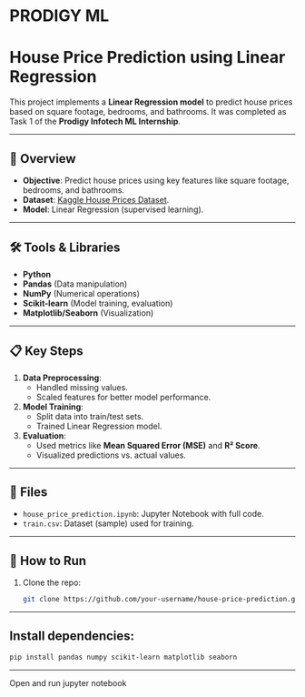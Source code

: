 # PRODIGY ML 

# House Price Prediction using Linear Regression

This project implements a **Linear Regression model** to predict house prices based on square footage, bedrooms, and bathrooms. It was completed as Task 1 of the **Prodigy Infotech ML Internship**.

---

## 📌 Overview
- **Objective**: Predict house prices using key features like square footage, bedrooms, and bathrooms.  
- **Dataset**: [Kaggle House Prices Dataset](https://www.kaggle.com/c/house-prices-advanced-regression-techniques/data).  
- **Model**: Linear Regression (supervised learning).  

---

## 🛠 Tools & Libraries  
- **Python**  
- **Pandas** (Data manipulation)  
- **NumPy** (Numerical operations)  
- **Scikit-learn** (Model training, evaluation)  
- **Matplotlib/Seaborn** (Visualization)  

---

## 📋 Key Steps  
1. **Data Preprocessing**:  
   - Handled missing values.  
   - Scaled features for better model performance.  
2. **Model Training**:  
   - Split data into train/test sets.  
   - Trained Linear Regression model.  
3. **Evaluation**:  
   - Used metrics like **Mean Squared Error (MSE)** and **R² Score**.  
   - Visualized predictions vs. actual values.  

---

## 📂 Files  
- `house_price_prediction.ipynb`: Jupyter Notebook with full code.  
- `train.csv`: Dataset (sample) used for training.  

---

## 🚀 How to Run  
1. Clone the repo:  
   ```bash
   git clone https://github.com/your-username/house-price-prediction.git

---

## Install dependencies:

  ```bash
  pip install pandas numpy scikit-learn matplotlib seaborn
  ```

---

Open and run jupyter notebook
